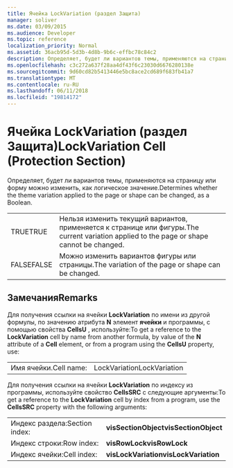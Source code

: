 ```yaml
---
title: Ячейка LockVariation (раздел Защита)
manager: soliver
ms.date: 03/09/2015
ms.audience: Developer
ms.topic: reference
localization_priority: Normal
ms.assetid: 36acb95d-5d3b-4d8b-9b6c-effbc78c84c2
description: Определяет, будет ли вариантов темы, применяются на страницу или форму можно изменить, как логическое значение.
ms.openlocfilehash: c3c272a637f28aa4df43f6c23030d6676280138e
ms.sourcegitcommit: 9d60cd82b5413446e5bc8ace2cd689f683fb41a7
ms.translationtype: MT
ms.contentlocale: ru-RU
ms.lasthandoff: 06/11/2018
ms.locfileid: "19814172"
---
```

# <a name="lockvariation-cell-protection-section"></a><span data-ttu-id="c5a4e-103">Ячейка LockVariation (раздел Защита)</span><span class="sxs-lookup"><span data-stu-id="c5a4e-103">LockVariation Cell (Protection Section)</span></span>

<span data-ttu-id="c5a4e-104">Определяет, будет ли вариантов темы, применяются на страницу или форму можно изменить, как логическое значение.</span><span class="sxs-lookup"><span data-stu-id="c5a4e-104">Determines whether the theme variation applied to the page or shape can be changed, as a Boolean.</span></span>
  
|||
|:-----|:-----|
|<span data-ttu-id="c5a4e-105">TRUE</span><span class="sxs-lookup"><span data-stu-id="c5a4e-105">TRUE</span></span>  <br/> |<span data-ttu-id="c5a4e-106">Нельзя изменить текущий вариантов, применяется к странице или фигуры.</span><span class="sxs-lookup"><span data-stu-id="c5a4e-106">The current variation applied to the page or shape cannot be changed.</span></span>  <br/> |
|<span data-ttu-id="c5a4e-107">FALSE</span><span class="sxs-lookup"><span data-stu-id="c5a4e-107">FALSE</span></span>  <br/> |<span data-ttu-id="c5a4e-108">Можно изменить вариантов фигуры или страницы.</span><span class="sxs-lookup"><span data-stu-id="c5a4e-108">The variation of the page or shape can be changed.</span></span>  <br/> |
   
## <a name="remarks"></a><span data-ttu-id="c5a4e-109">Замечания</span><span class="sxs-lookup"><span data-stu-id="c5a4e-109">Remarks</span></span>

<span data-ttu-id="c5a4e-110">Для получения ссылки на ячейки **LockVariation** по имени из другой формулы, по значению атрибута **N** элемент **ячейки** и программы, с помощью свойства **CellsU** , используйте:</span><span class="sxs-lookup"><span data-stu-id="c5a4e-110">To get a reference to the **LockVariation** cell by name from another formula, by value of the **N** attribute of a **Cell** element, or from a program using the **CellsU** property, use:</span></span> 
  
|||
|:-----|:-----|
| <span data-ttu-id="c5a4e-111">Имя ячейки.</span><span class="sxs-lookup"><span data-stu-id="c5a4e-111">Cell name:</span></span>  <br/> | <span data-ttu-id="c5a4e-112">LockVariation</span><span class="sxs-lookup"><span data-stu-id="c5a4e-112">LockVariation</span></span>  <br/> |
   
<span data-ttu-id="c5a4e-113">Для получения ссылки на ячейки **LockVariation** по индексу из программы, используйте свойство **CellsSRC** с следующие аргументы:</span><span class="sxs-lookup"><span data-stu-id="c5a4e-113">To get a reference to the **LockVariation** cell by index from a program, use the **CellsSRC** property with the following arguments:</span></span> 
  
|||
|:-----|:-----|
| <span data-ttu-id="c5a4e-114">Индекс раздела:</span><span class="sxs-lookup"><span data-stu-id="c5a4e-114">Section index:</span></span>  <br/> |<span data-ttu-id="c5a4e-115">**visSectionObject**</span><span class="sxs-lookup"><span data-stu-id="c5a4e-115">**visSectionObject**</span></span> <br/> |
| <span data-ttu-id="c5a4e-116">Индекс строки:</span><span class="sxs-lookup"><span data-stu-id="c5a4e-116">Row index:</span></span>  <br/> |<span data-ttu-id="c5a4e-117">**visRowLock**</span><span class="sxs-lookup"><span data-stu-id="c5a4e-117">**visRowLock**</span></span> <br/> |
| <span data-ttu-id="c5a4e-118">Индекс ячейки:</span><span class="sxs-lookup"><span data-stu-id="c5a4e-118">Cell index:</span></span>  <br/> |<span data-ttu-id="c5a4e-119">**visLockVariation**</span><span class="sxs-lookup"><span data-stu-id="c5a4e-119">**visLockVariation**</span></span> <br/> |
   

